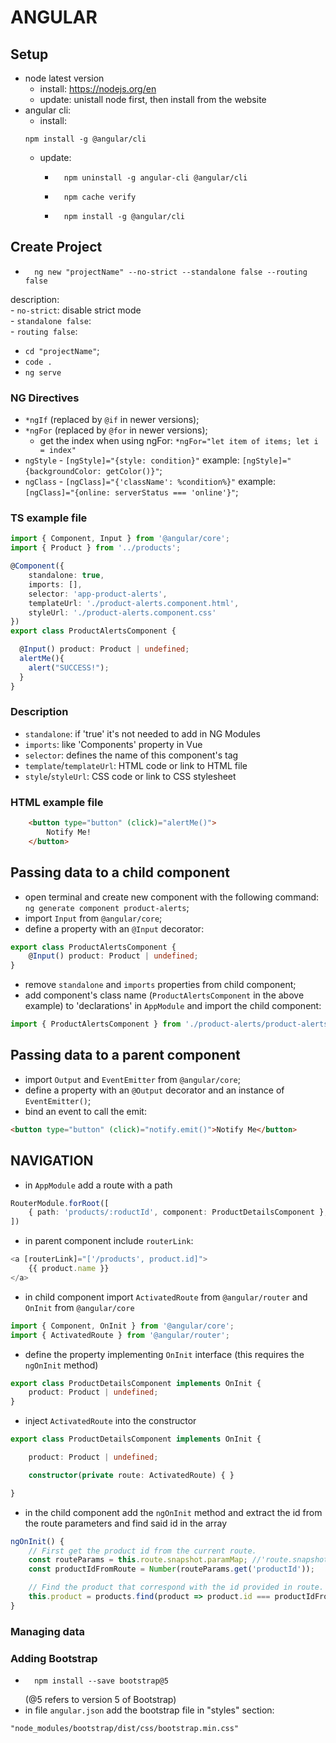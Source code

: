 <h1> ANGULAR </h1>

## Setup
- node latest version
    - install: https://nodejs.org/en
    - update: unistall node first, then install from the website 
- angular cli:
    - install:
    ```
    npm install -g @angular/cli
    ```
    - update: 
        - ```
            npm uninstall -g angular-cli @angular/cli
            ```              
        - ```
            npm cache verify
            ```
        - ```
            npm install -g @angular/cli
            ```



## Create Project
- ```
    ng new "projectName" --no-strict --standalone false --routing false
    ```

description:<br>
    - `no-strict`: disable strict mode<br>
    - `standalone false`: <br>
    - `routing false`: <br>
- `cd "projectName"`;
- `code .`
- `ng serve`

### NG Directives 
- `*ngIf` (replaced by `@if` in newer versions);
- `*ngFor` (replaced by `@for` in newer versions);
    - get the index when using ngFor: `*ngFor="let item of items; let i = index"`
- `ngStyle` - `[ngStyle]="{style: condition}"` example: `[ngStyle]="{backgroundColor: getColor()}"`;
- `ngClass` - `[ngClass]="{'className': %condition%}"` example: `[ngClass]="{online: serverStatus === 'online'}"`;

### **TS example file**
```ts
import { Component, Input } from '@angular/core';
import { Product } from '../products';

@Component({
    standalone: true,
    imports: [],
    selector: 'app-product-alerts',
    templateUrl: './product-alerts.component.html',
    styleUrl: './product-alerts.component.css'
})
export class ProductAlertsComponent {

  @Input() product: Product | undefined;
  alertMe(){
    alert("SUCCESS!");
  }
}
```
### Description
- `standalone`: if 'true' it's not needed to add in NG Modules
- `imports`: like 'Components' property in Vue
- `selector`: defines the name of this component's tag
- `template`/`templateUrl`: HTML code or link to HTML file
- `style`/`styleUrl`: CSS code or link to CSS stylesheet

### **HTML example file**
```html
    <button type="button" (click)="alertMe()">
        Notify Me!
    </button>
```



## Passing data to a child component
- open terminal and create new component with the following command: `ng generate component product-alerts`;
- import `Input` from `@angular/core`;
- define a property with an `@Input` decorator:
```ts
export class ProductAlertsComponent {
    @Input() product: Product | undefined;
}
```
- remove `standalone` and `imports` properties from child component;
- add component's class name (`ProductAlertsComponent` in the above example) to 'declarations' in `AppModule` and import the child component:
```ts
import { ProductAlertsComponent } from './product-alerts/product-alerts.component';
```



## Passing data to a parent component
- import `Output` and `EventEmitter` from `@angular/core`;
- define a property with an `@Output` decorator and an instance of `EventEmitter()`;
- bind an event to call the emit:
```html
<button type="button" (click)="notify.emit()">Notify Me</button>
```



## NAVIGATION
- in `AppModule` add a route with a path
```ts
RouterModule.forRoot([
    { path: 'products/:roductId', component: ProductDetailsComponent },
])
```
- in parent component include `routerLink`:
```ts
<a [routerLink]="['/products', product.id]">
    {{ product.name }}
</a>
```
- in child component import `ActivatedRoute` from `@angular/router` and `OnInit` from `@angular/core`
```ts
import { Component, OnInit } from '@angular/core';
import { ActivatedRoute } from '@angular/router';
```
- define the property implementing `OnInit` interface (this requires the `ngOnInit` method)
```ts
export class ProductDetailsComponent implements OnInit {
    product: Product | undefined;
}
```
- inject `ActivatedRoute` into the constructor
```ts
export class ProductDetailsComponent implements OnInit {

    product: Product | undefined;

    constructor(private route: ActivatedRoute) { }

}
```
- in the child component add the `ngOnInit` method and extract the id from the route parameters and find said id in the array
```ts
ngOnInit() {
    // First get the product id from the current route.
    const routeParams = this.route.snapshot.paramMap; //'route.snapshot' accesses the route parameters
    const productIdFromRoute = Number(routeParams.get('productId'));

    // Find the product that correspond with the id provided in route.
    this.product = products.find(product => product.id === productIdFromRoute);
}
```



### Managing data



### Adding Bootstrap
- ```
    npm install --save bootstrap@5
    ```
    (@5 refers to version 5 of Bootstrap)
- in file `angular.json` add the bootstrap file in "styles" section: 
```
"node_modules/bootstrap/dist/css/bootstrap.min.css"
```